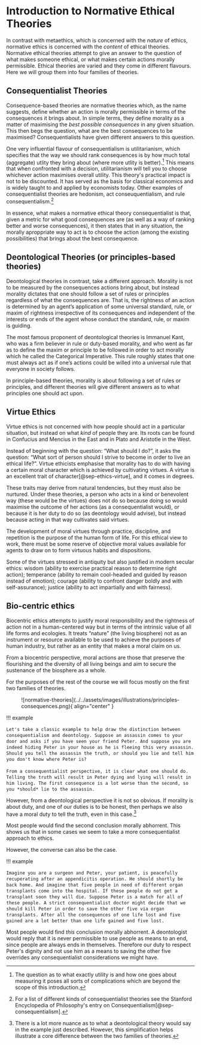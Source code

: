 # Introduction to Normative Ethical Theories

In contrast with metaethics, which is concerned with the *nature* of ethics, normative ethics is concerned with the *content* of ethical theories. Normative ethical theories attempt to give an answer to the question of what makes someone ethical, or what makes certain actions morally permissible.
Ethical theories are varied and they come in different flavours. Here we will group them into four families of theories.

## Consequentialist Theories
Consequence-based theories are normative theories which, as the name suggests, define whether an action is morally permissible in terms of the consequences it brings about. In simple terms, they define morality as a matter of maximising the *best possible consequences* in any given situation.
This then begs the question, what are the best consequences to be maximised? Consequentialists have given different answers to this question.

One very influential flavour of consequentialism is utilitarianism, which specifies that the way we should rank consequences is by how much total (aggregate) utlity they bring about (where more utlity is better).[^utility] This means that when confronted with a decision, utilitarianism will tell you to choose whichever action maximises overall utility. This theory's practical impact is not to be discounted. It has served as the basis for classical economics and is widely taught to and applied by economists today. Other examples of consequentialist theories are hedonism, act conseuquentialism, and rule consequentialism.[^kinds]
[^utility]: The question as to what exactly utility is and how one goes about measuring it poses all sorts of complications which are beyond the scope of this introduction.
[^kinds]: For a list of different kinds of consequentialist theories see the Stanford Encyclopedia of Philosophy's entry on Consequentialism[@sep-consequentialism].

In essence, what makes a normative ethical theory consequentialist is that, given a metric for what good consequences are (as well as a way of ranking better and worse  consequences), it then states that in any situation, the morally aproppriate way to act is to choose the action (among the existing possibilities) that brings about the best consequence.

## Deontological Theories (or principles-based theories)

Deontological theories in contrast, take a different approach. Morality is not to be measured by the consequences actions bring about, but instead morality dictates that one should follow a set of rules or principles regardless of what the consequences are. That is, the rightness of an action is determined by an agent’s application of some universal standard, rule, or maxim of rightness irrespective of its consequences and independent of the interests or ends of the agent whose conduct the standard, rule, or maxim is guiding.

The most famous proponent of deontological theories is Immanuel Kant, who was a firm believer in rule or duty-based morality, and who went as far as to define the maxim or principle to be followed in order to act morally which he called the Categorical Imperative. This rule roughly states that one must always act as if one’s actions could be willed into a universal rule that everyone in society follows. 

In principle-based theories, morality is about following a set of rules or principles, and different theories will give different answers as to what principles one should act upon.

## Virtue Ethics

Virtue ethics is not concerned with how people should act in a particular situation, but instead on what *kind* of people they are. Its roots can be found in Confucius and Mencius in the East and in Plato and Aristotle in the West. 

Instead of beginning with the question: “What should I do?”, it asks the question: “What sort of person should I strive to
become in order to live an ethical life?”. Virtue ethicists emphasise that morality has to do with having a certain moral character which is achieved by cultivating virtues. A virtue is an excellent trait of character[@sep-ethics-virtue], and it comes in degrees.

These traits may derive from natural tendencies, but they must also be nurtured. Under these theories, a person who acts in a kind or benevolent way (these would be the virtues) does not do so because doing so would maximise the outcome of her actions (as a consequentialist would), or because it is her duty to do so (as deontology would advise), but instead because acting in that way cultivates said virtues.

The development of moral virtues through practice, discipline, and repetition is the purpose of the human form of life. For this ethical view to work, there must be some reserve of objective moral values available for agents to draw on to form virtuous habits and dispositions.

Some of the virtues stressed in antiquity but also justified in modern secular ethics: wisdom (ability to exercise practical reason to determine right action); temperance (ability to remain cool-headed and guided by reason instead of emotion); courage (ability to confront danger boldly and with self-assurance); justice (ability to act impartially and with fairness).

## Bio-centric ethics

Biocentric ethics attempts to justify moral responsibility and the rightness of action not in a human-centered way but in terms of the intrinsic value of all life forms and ecologies. It treats “nature” (the living biosphere) not as an instrument or resource available to be used to achieve the purposes of human industry, but rather as an entity that makes a moral claim on us.

From a biocentric perspective, moral actions are those that preserve the flourishing and the diversity of all living beings and aim to secure the sustenance of the biosphere as a whole.

For the purposes of the rest of the course we will focus mostly on the first two families of theories.

<figure markdown>
  ![normative-theories](../../assets/images/illustrations/principles-consequences.png){ align="center" }
</figure>

!!! example

    Let's take a classic example to help draw the distinction between consequentialism and deontology. Suppose an assassin comes to your door and asks if you have seen your friend Peter. And suppose you are indeed hiding Peter in your house as he is fleeing this very assassin. Should you tell the assassin the truth, or should you lie and tell him you don't know where Peter is?
 
    From a consequentialist perspective, it is clear what one should do. Telling the truth will result in Peter dying and lying will result in him living. The first consequence is a lot worse than the second, so you *should* lie to the assassin.
However, from a deontological perspective it is not so obvious. If morality is about duty, and one of our duties is to be honest, then perhaps we also have a moral duty to tell the truth, even in this case.[^nuance]

[^nuance]: There is a lot more nuance as to what a deontological theory would say in the example just described. However, this simplification helps illustrate a core difference between the two families of theories.


Most people would find the second conclusion morally abhorrent. This shows us that in some cases we seem to take a more consequentialist approach to ethics.

However, the converse can also be the case. 

!!! example

    Imagine you are a surgeon and Peter, your patient, is peacefully recuperating after an appendicitis operation. He should shortly be back home. And imagine that five people in need of different organ transplants come into the hospital. If these people do not get a transplant soon they will die. Suppose Peter is a match for all of these people. A strict consequentialist doctor might decide that we should kill Peter in order to save the other five via organ transplants. After all the consequences of one life lost and five gained are a lot better than one life gained and five lost. 
    
Most people would find *this* conclusion morally abhorrent. A deontologist would reply that it is never permissible to use people as means to an end, since people are always ends in themselves. Therefore our duty to respect Peter's dignity and not use him as a means to saving the other five overrides any consequentialist considerations we might have.
